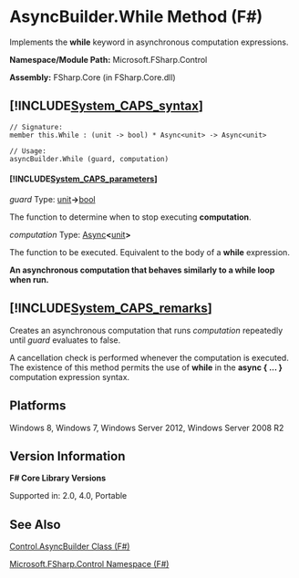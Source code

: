# AsyncBuilder.While Method (F#)

Implements the **while** keyword in asynchronous computation expressions.

**Namespace/Module Path:** Microsoft.FSharp.Control

**Assembly:** FSharp.Core (in FSharp.Core.dll)


## [!INCLUDE[System_CAPS_syntax](//System/Token/System_CAPS_syntax_md.md)]

```
// Signature:
member this.While : (unit -> bool) * Async<unit> -> Async<unit>

// Usage:
asyncBuilder.While (guard, computation)
```

#### [!INCLUDE[System_CAPS_parameters](//System/Token/System_CAPS_parameters_md.md)]
*guard*
Type: [unit](http://msdn.microsoft.com/en-us/library/00b837c2-6c8a-483a-87d3-0479c64037a7)**-&gt;**[bool](http://msdn.microsoft.com/en-us/library/89c0cf9c-49ce-4207-a3be-555851a67dd5)


The function to determine when to stop executing **computation**.


*computation*
Type: [Async](http://msdn.microsoft.com/en-us/library/e0b28ea2-dea5-4021-b2b9-d7d4761babde)**&lt;**[unit](http://msdn.microsoft.com/en-us/library/00b837c2-6c8a-483a-87d3-0479c64037a7)**&gt;**


The function to be executed. Equivalent to the body of a **while** expression.



**An asynchronous computation that behaves similarly to a while loop when run.**
## [!INCLUDE[System_CAPS_remarks](//System/Token/System_CAPS_remarks_md.md)]
Creates an asynchronous computation that runs *computation* repeatedly until *guard* evaluates to false.

A cancellation check is performed whenever the computation is executed. The existence of this method permits the use of **while** in the **async { ... }** computation expression syntax.


## Platforms
Windows 8, Windows 7, Windows Server 2012, Windows Server 2008 R2


## Version Information
**F# Core Library Versions**

Supported in: 2.0, 4.0, Portable




## See Also
[Control.AsyncBuilder Class &#40;F&#35;&#41;](Control.AsyncBuilder+Class+28%F%2329%.md)

[Microsoft.FSharp.Control Namespace &#40;F&#35;&#41;](Microsoft.FSharp.Control+Namespace+28%F%2329%.md)

